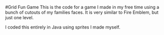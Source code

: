 #Grid Fun Game
This is the code for a game I made in my free time using a bunch of cutouts of my families faces. It is very similar to Fire Emblem, but just one level.

I coded this entirely in Java using sprites I made myself.
